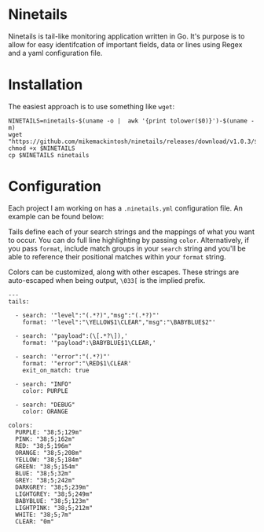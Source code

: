 # Ninetails

Ninetails is tail-like monitoring application written in Go. It's purpose is to allow for easy identifcation of important fields, data or lines using Regex and a yaml configuration file.

# Installation
The easiest approach is to use something like `wget`: 

```
NINETAILS=ninetails-$(uname -o |  awk '{print tolower($0)}')-$(uname -m)
wget "https://github.com/mikemackintosh/ninetails/releases/download/v1.0.3/${NINETAILS}"
chmod +x $NINETAILS
cp $NINETAILS ninetails
```

# Configuration
Each project I am working on has a `.ninetails.yml` configuration file. An example can be found below:

Tails define each of your search strings and the mappings of what you want to occur. You can do full line highlighting by passing `color`. Alternatively, if you pass `format`, include match groups in your `search` string and you'll be able to reference their positional matches within your `format` string.

Colors can be customized, along with other escapes. These strings are auto-escaped when being output, `\033[` is the implied prefix.
```
---
tails:

  - search: '"level":"(.*?)","msg":"(.*?)"'
    format: '"level":"\YELLOW$1\CLEAR","msg":"\BABYBLUE$2"'

  - search: '"payload":(\[.*?\]),'
    format: '"payload":\BABYBLUE$1\CLEAR,'

  - search: '"error":"(.*?)"'
    format: '"error":"\RED$1\CLEAR'
    exit_on_match: true

  - search: "INFO"
    color: PURPLE

  - search: "DEBUG"
    color: ORANGE

colors:
  PURPLE: "38;5;129m"
  PINK: "38;5;162m"
  RED: "38;5;196m"
  ORANGE: "38;5;208m"
  YELLOW: "38;5;184m"
  GREEN: "38;5;154m"
  BLUE: "38;5;32m"
  GREY: "38;5;242m"
  DARKGREY: "38;5;239m"
  LIGHTGREY: "38;5;249m"
  BABYBLUE: "38;5;123m"
  LIGHTPINK: "38;5;212m"
  WHITE: "38;5;7m"
  CLEAR: "0m"
  ```
